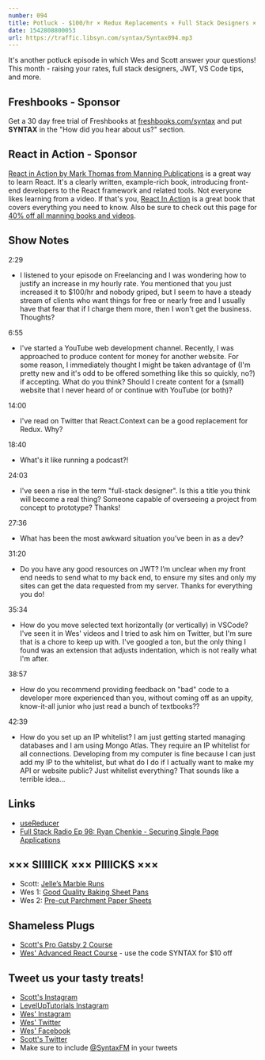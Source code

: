 ```yaml
---
number: 094
title: Potluck - $100/hr × Redux Replacements × Full Stack Designers × JWT × VS Code Tips × More
date: 1542808800053
url: https://traffic.libsyn.com/syntax/Syntax094.mp3
---
```


It's another potluck episode in which Wes and Scott answer your questions! This month - raising your rates, full stack designers, JWT, VS Code tips, and more.

## Freshbooks - Sponsor

Get a 30 day free trial of Freshbooks at [freshbooks.com/syntax](https://freshbooks.com/syntax) and put **SYNTAX** in the "How did you hear about us?" section.

## React in Action - Sponsor

[React in Action by Mark Thomas from Manning Publications](https://www.manning.com/books/react-in-action) is a great way to learn React. It's a clearly written, example-rich book, introducing front-end developers to the React framework and related tools. Not everyone likes learning from a video. If that's you, [React In Action](https://www.manning.com/books/react-in-action) is a great book that covers everything you need to know. Also be sure to check out this page for [40% off all manning books and videos](http://deals.manning.com/webdev/).

## Show Notes

2:29

* I listened to your episode on Freelancing and I was wondering how to justify an increase in my hourly rate. You mentioned that you just increased it to $100/hr and nobody griped, but I seem to have a steady stream of clients who want things for free or nearly free and I usually have that fear that if I charge them more, then I won't get the business. Thoughts?

6:55

* I've started a YouTube web development channel. Recently, I was approached to produce content for money for another website. For some reason, I immediately thought I might be taken advantage of (I'm pretty new and it's odd to be offered something like this so quickly, no?) if accepting. What do you think? Should I create content for a (small) website that I never heard of or continue with YouTube (or both)?

14:00

* I've read on Twitter that React.Context can be a good replacement for Redux. Why?

18:40

* What's it like running a podcast?!

24:03

* I've seen a rise in the term "full-stack designer". Is this a title you think will become a real thing? Someone capable of overseeing a project from concept to prototype? Thanks!

27:36

* What has been the most awkward situation you’ve been in as a dev?

31:20

* Do you have any good resources on JWT? I’m unclear when my front end needs to send what to my back end, to ensure my sites and only my sites can get the data requested from my server. Thanks for everything you do!

35:34

* How do you move selected text horizontally (or vertically) in VSCode? I've seen it in Wes' videos and I tried to ask him on Twitter, but I'm sure that is a chore to keep up with. I've googled a ton, but the only thing I found was an extension that adjusts indentation, which is not really what I'm after. 

38:57

* How do you recommend providing feedback on "bad" code to a developer more experienced than you, without coming off as an uppity, know-it-all junior who just read a bunch of textbooks?? 

42:39

* How do you set up an IP whitelist? I am just getting started managing databases and I am using Mongo Atlas. They require an IP whitelist for all connections. Developing from my computer is fine because I can just add my IP to the whitelist, but what do I do if I actually want to make my API or website public? Just whitelist everything? That sounds like a terrible idea...    

## Links
* [useReducer](https://reactjs.org/docs/hooks-reference.html#usereducer)
* [Full Stack Radio Ep 98: Ryan Chenkie - Securing Single Page Applications](http://www.fullstackradio.com/98)

## ××× SIIIIICK ××× PIIIICKS ×××

* Scott: [Jelle’s Marble Runs](https://www.youtube.com/channel/UCYJdpnjuSWVOLgGT9fIzL0g)
* Wes 1: [Good Quality Baking Sheet Pans](https://amzn.to/2FjrQVW)
* Wes 2: [Pre-cut Parchment Paper Sheets](https://amzn.to/2Dzli3F)

## Shameless Plugs

* [Scott's Pro Gatsby 2 Course](https://LevelUpTutorials.com/pro)
* [Wes' Advanced React Course](https://advancedreact.com/) - use the code SYNTAX for $10 off

## Tweet us your tasty treats!

* [Scott's Instagram](https://www.instagram.com/stolinski/)
* [LevelUpTutorials Instagram](https://www.instagram.com/LevelUpTutorials/)
* [Wes' Instagram](https://www.instagram.com/wesbos/)
* [Wes' Twitter](https://twitter.com/wesbos)
* [Wes' Facebook](https://www.facebook.com/wesbos.developer)
* [Scott's Twitter](https://twitter.com/stolinski)
* Make sure to include [@SyntaxFM](https://twitter.com/SyntaxFM) in your tweets
